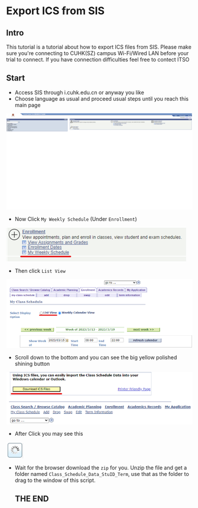 # Export ICS from SIS

## Intro
This tutorial is a tutorial about how to export ICS files from SIS. Please make sure you're connecting to CUHK(SZ) campus Wi-Fi/Wired LAN before your trial to connect. If you have connection difficulties feel free to contect ITSO

## Start
- Access SIS through i.cuhk.edu.cn or anyway you like
- Choose language as usual and proceed usual steps until you reach this main page

![image](./image/SISMainPage.png)
- Now Click `My Weekly Schedule` (Under `Enrollment`)
  
![image](image/MyWeeklySchedule.png)
- Then click `List View`

![image](image/ListView.png)
- Scroll down to the bottom and you can see the big yellow polished shining button

![image](image/DownloadICS.png)

- After Click you may see this

![image](image/SI%20Slow%20ding.png)

- Wait for the browser download the `zip` for you. Unzip the file and get a folder named `Class_Schedule_Data_StuID_Term`, use that as the folder to drag to the window of this script.

    ## THE END